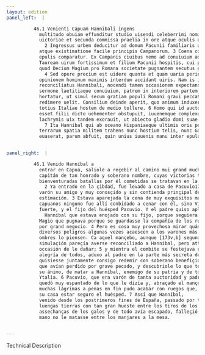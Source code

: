 ```yaml
---
layout: edition
panel_left:  |

          46.1 Venienti Capuam Hannibali ingens
            multitudo obuiam effunditur studio uisendi celeberrimi nominis ducem, cuius tot
            uictoriae et secunda commissa praelia in ore atque oculis omnium uersebantur.
              2 Ingressus urbem deducitur ad domum Pacunii familiaris uiri et potentia
            atque existimatione facile principis Campanorum. 3 Coena conquisitissimis
            epulis comparatur. Ex Campanis ciuibus nemo ad conuiuium adhibetur praeter Vibellum
            Tauream uirum fortissimum et filium Pacunii hospitis, cui pater iratum Hannibalem eo
            quod Decium Magium pro Romana societate pugnantem secutus erat, magno negocio placauit.
              4 Sed opere precium est uidere quanta et quam uaria pericula praeter
            opinionem hominum maximis interdum accidant uiris. Nam is iuuenis licet simulatione
            reconciliatus Hannibali, nocendi tamen occasionem expectans, 5 dum celebratur omnium
            sermone laetitiaque conuiuium, patrem in interiorem partem aedium adducit, eumque
            hortatur, ut simul secum gratiam populi Romani graui peccato amissam summo beneficio
            redimere uelit. Consilium deinde aperit, quo animum induxerat, Hannibalem patriae suae
            totius Italiae hostem de medio tollere. 6 Homo qui id auctoritatis et parens
            esset filii dicto uehementer obstupuit, iuuenemque complexus magno labore multis cum
            lachrymis uix tandem exorauit, ut abiecto gladio domi suae hospitem tuto esse sineret.
              7 Ita Hannibal qui ab oceano Hispaniaeque ultimis oris per ingentia
            terrarum spatia militem trahens nunc hostium telis, nunc Gallorum insidiis petitus
            euaserat, parum abfuit, quin unius iuuenis manu inter epulas mensasque necaretur30.
        

panel_right:  |

          46.1 Venido Hanníbal a
            entrar en Capua, saliole a reçebir al camino mui grand muchedumbre, con gana de veer
            capitán de tan honrado y soberano nombre, cuyas victorias tan grandes y tan
            bienventuradas batallas por él cometidas se tratavan en la boca y en los ojos de todos.
              2 Ya entrado en la çibdad, fue levado a casa de Pacuvio17,
            varón su amigo y muy conosçido y sin contienda prinçipal de los capuanos en poderío y en
            estimación. 3 Estava aparejada la cena de muy exquisitos manjares. Y de los
            capuanos ninguno fue allí conbidado a cenar con él, sino Vibellio Taurca, varón muy
            fuerte, y el fijo del huésped Pacuvio. Y el padre quiso aplacar a
              Hanníbal que estava enojado con su fijo, porque seguiera a Decio
            Magio que pugnava porque se guardasse la compañía de los romanos, y tovo aquello Pacuvio
            por grand negocio. 4 Pero es cosa muy provechosa mirar quántos y quánd
            diversos peligros algunas vezes acaescen a los varones más principales, sin que los
            ombres lo piensen. Ca aquel mançebo, aunque [173v,b] segund la
            simulaçión pareçía averse reconciliado a Hanníbal, pero attendía
            occasión de le dañar; 5 y mientra el combite se festejava con razonamiento y
            alegría de todos, aduxo al padre en la parte más secreta de la casa y exhortávale que
            quisiesse juntamente consigo redemir con soberano benefiçio la gracia del pueblo romano
            que avían perdido por grave pecado, y descubriole lo que tenía acordado y determinado en
            su ánimo, de matar a Hanníbal, enemigo de su patria y de toda
            Ytalia. 6 Pacuvio, que era varón de tanta auctoridad y padre de aquel fijo,
            quedó muy espantado de lo que le dizía y, abraçado el mançebo, con mucho trabajo y con
            muchas lágrimas a penas en fin pudo acabar con ruegos que, quitada la espada, dexasse en
            su casa estar seguro el huésped. 7 Assí que Hanníbal,
            venido desde los postrimeros fines de España, passado por tan
            luengas tierras con tan gran hueste entre los tiros de los enemigos y librado de las
            assechanças de los galos y de todo avía escapado, falleçió poco que un mançebo con su
            mano no le matasse entre los manjares a la mesa.
        

---
```


 Technical Description 
